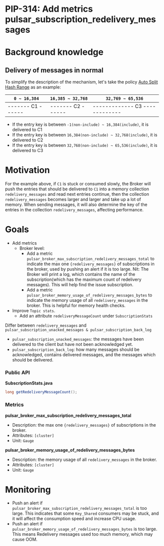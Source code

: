 # PIP-314: Add metrics pulsar_subscription_redelivery_messages

# Background knowledge

## Delivery of messages in normal

To simplify the description of the mechanism, let's take the policy [Auto Split Hash Range](https://pulsar.apache.org/docs/3.0.x/concepts-messaging/#auto-split-hash-range)  as an example:

| `0 ~ 16,384`      | `16,385 ~ 32,768` | `32,769 ~ 65,536`              |
|-------------------|-------------------|--------------------------------|
| ------- C1 ------ | ------- C2 ------ | ------------- C3 ------------- |

- If the entry key is between `-1(non-include) ~ 16,384(include)`, it is delivered to C1
- If the entry key is between `16,384(non-include) ~ 32,768(include)`, it is delivered to C2
- If the entry key is between `32,768(non-include) ~ 65,536(include)`, it is delivered to C3

# Motivation

For the example above, if `C1` is stuck or consumed slowly, the Broker will push the entries that should be delivered to `C1` into a memory collection `redelivery_messages` and read next entries continue, then the collection `redelivery_messages` becomes larger and larger and take up a lot of memory. When sending messages, it will also determine the key of the entries in the collection `redelivery_messages`, affecting performance.

# Goals
- Add metrics
  - Broker level:
    - Add a metric `pulsar_broker_max_subscription_redelivery_messages_total` to indicate the max one `{redelivery_messages}` of subscriptions in the broker, used by pushing an alert if it is too large. Nit: The Broker will print a log, which contains the name of the subscription(which has the maximum count of redelivery messages). This will help find the issue subscription.
    - Add a metric `pulsar_broker_memory_usage_of_redelivery_messages_bytes` to indicate the memory usage of all `redelivery_messages` in the broker. This is helpful for memory health checks.
- Improve `Topic stats`.
  - Add an attribute `redeliveryMessageCount` under `SubscriptionStats`

Differ between `redelivery_messages` and `pulsar_subscription_unacked_messages & pulsar_subscription_back_log`

- `pulsar_subscription_unacked_messages`: the messages have been delivered to the client but have not been acknowledged yet.
- `pulsar_subscription_back_log`: how many messages should be acknowledged, contains delivered messages, and the messages which should be delivered.

### Public API

<strong>SubscriptionStats.java</strong>
```java
long getRedeliveryMessageCount();
```

### Metrics

**pulsar_broker_max_subscription_redelivery_messages_total**
- Description: the max one `{redelivery_messages}` of subscriptions in the broker.
- Attributes: `[cluster]`
- Unit: `Gauge`

**pulsar_broker_memory_usage_of_redelivery_messages_bytes**
- Description: the memory usage of all `redelivery_messages` in the broker.
- Attributes: `[cluster]`
- Unit: `Gauge`


# Monitoring

- Push an alert if `pulsar_broker_max_subscription_redelivery_messages_total` is too large. This indicates that some `Key_Shared` consumers may be stuck, and it will affect the consumption speed and increase CPU usage.
- Push an alert if `pulsar_broker_memory_usage_of_redelivery_messages_bytes` is too large. This means Redelivery messages used too much memory, which may cause OOM.
